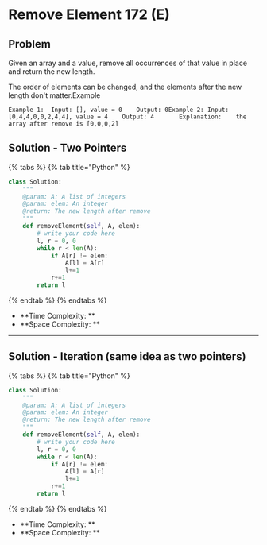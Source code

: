 # Remove Element 172 (E)

## Problem

Given an array and a value, remove all occurrences of that value in place and return the new length.

The order of elements can be changed, and the elements after the new length don't matter.Example

```
Example 1:	Input: [], value = 0	Output: 0Example 2:	Input:  [0,4,4,0,0,2,4,4], value = 4	Output: 4		Explanation: 	the array after remove is [0,0,0,2]
```

## Solution - Two Pointers



{% tabs %}
{% tab title="Python" %}
```python
class Solution:
    """
    @param: A: A list of integers
    @param: elem: An integer
    @return: The new length after remove
    """
    def removeElement(self, A, elem):
        # write your code here
        l, r = 0, 0
        while r < len(A):
            if A[r] != elem:
                A[l] = A[r]
                l+=1
            r+=1
        return l
```
{% endtab %}
{% endtabs %}

* **Time Complexity: **
* **Space Complexity: **

****

## Solution - Iteration (same idea as two pointers)



{% tabs %}
{% tab title="Python" %}
```python
class Solution:
    """
    @param: A: A list of integers
    @param: elem: An integer
    @return: The new length after remove
    """
    def removeElement(self, A, elem):
        # write your code here
        l, r = 0, 0
        while r < len(A):
            if A[r] != elem:
                A[l] = A[r]
                l+=1
            r+=1
        return l
```
{% endtab %}
{% endtabs %}

* **Time Complexity: **
* **Space Complexity: **
